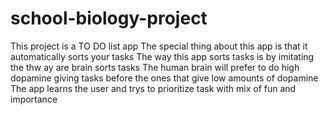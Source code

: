 # school-biology-project

This project is a TO DO list app
The special thing about this app is that it automatically sorts your tasks
The way this app sorts tasks is by imitating the thw ay are brain sorts tasks
The human brain will prefer to do high dopamine giving tasks before the ones that give low amounts of dopamine
The app learns the user and trys to prioritize task with mix of fun and importance
